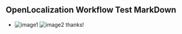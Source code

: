 ## OpenLocalization Workflow Test MarkDown
* ![image1](.\86b665ac-8412-4b1d-b2a8-f1de0c5ccc28.PNG)   ![image2](.\4776e471-ddcc-411d-a69b-2d04e9c5df58.png) 
thanks!